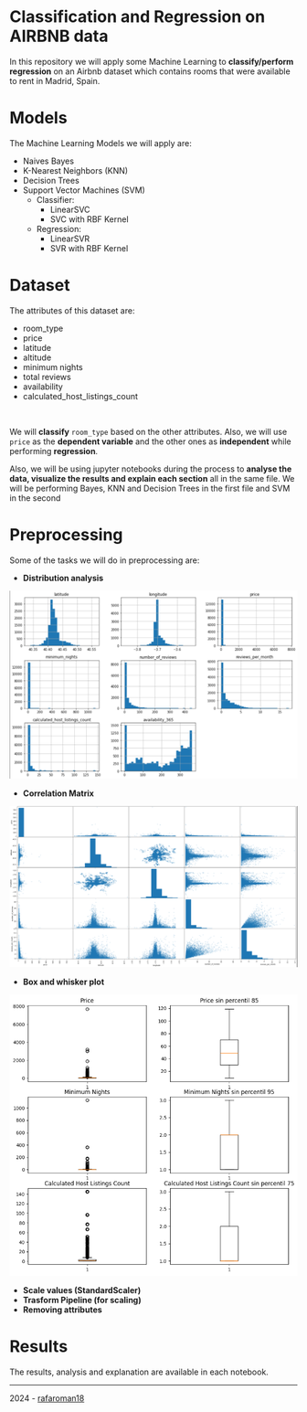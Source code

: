 # Classification and Regression on AIRBNB data

In this repository we will apply some Machine Learning to **classify/perform regression** on an Airbnb dataset which contains rooms that were available to rent in Madrid, Spain. 

# Models

The Machine Learning Models we will apply are:

* Naives Bayes
* K-Nearest Neighbors (KNN) 
* Decision Trees
* Support Vector Machines (SVM)
  * Classifier:
    * LinearSVC 
    * SVC with RBF Kernel
  * Regression:
    * LinearSVR
    * SVR with RBF Kernel

# Dataset

The attributes of this dataset are: 
* room_type
* price
* latitude 
* altitude
* minimum nights
* total reviews  
* availability
* calculated_host_listings_count
  
<br>

We will **classify** ```room_type``` based on the other attributes. Also, we will use ```price``` as the **dependent variable** and the other ones as **independent** while performing **regression**.

Also, we will be using jupyter notebooks during the process to **analyse the data, visualize the results and explain each section** all in the same file. We will be performing Bayes, KNN and Decision Trees in the first file and SVM in the second

# Preprocessing

Some of the tasks we will do in preprocessing are:

* **Distribution analysis**
  
![Alt text](images/image-1.png)

* **Correlation Matrix**

 ![Alt text](images/image-2.png)

* **Box and whisker plot**

![Alt text](images/image-3.png)

* **Scale values (StandardScaler)**
* **Trasform Pipeline (for scaling)**
* **Removing attributes**

# Results

The results, analysis and explanation are available in each notebook.

---
2024 - 
[rafaroman18](https://github.com/rafaroman18)
